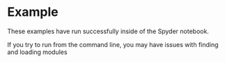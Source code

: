 # Example
These examples have run successfully inside of the Spyder notebook.

If you try to run from the command line, you may have issues with finding and loading modules


